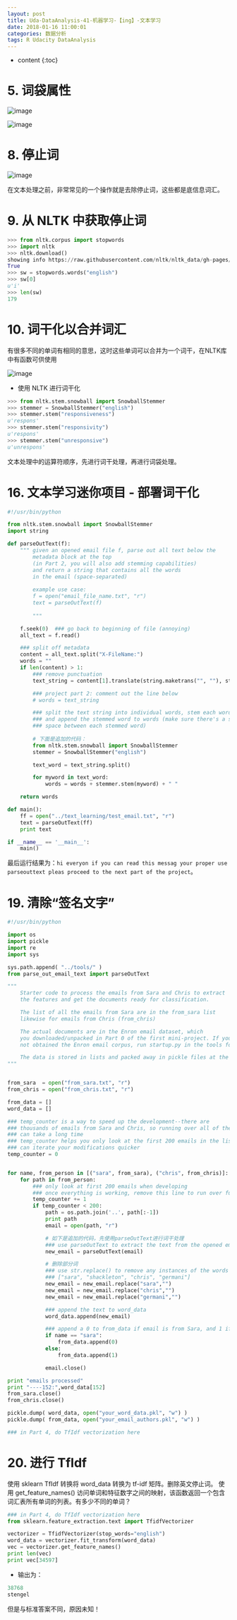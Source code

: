 ```yaml
---
layout: post
title: Uda-DataAnalysis-41-机器学习-【ing】-文本学习
date: 2018-01-16 11:00:01
categories: 数据分析
tags: R Udacity DataAnalysis 
---
```

* content
{:toc}

# 5. 词袋属性

![image](https://user-images.githubusercontent.com/18595935/35776020-eb31dd08-09d7-11e8-804a-6a2ea853e4c1.png)

![image](https://user-images.githubusercontent.com/18595935/35776024-0cb60db4-09d8-11e8-98d4-ef50c354c368.png)

# 8. 停止词

![image](https://user-images.githubusercontent.com/18595935/35776853-42fc18dc-09e7-11e8-8ac5-aaf0a128ecbb.png)

在文本处理之前，非常常见的一个操作就是去除停止词，这些都是底信息词汇。

# 9. 从 NLTK 中获取停止词

```python
>>> from nltk.corpus import stopwords
>>> import nltk
>>> nltk.download()
showing info https://raw.githubusercontent.com/nltk/nltk_data/gh-pages/index.xml
True
>>> sw = stopwords.words("english")
>>> sw[0]
u'i'
>>> len(sw)
179
```

# 10. 词干化以合并词汇

有很多不同的单词有相同的意思，这时这些单词可以合并为一个词干，在NLTK库中有函数可供使用

![image](https://user-images.githubusercontent.com/18595935/35777009-cb4d187e-09e9-11e8-9237-9ada8650522e.png)

- 使用 NLTK 进行词干化

```python
>>> from nltk.stem.snowball import SnowballStemmer
>>> stemmer = SnowballStemmer("english")
>>> stemmer.stem("responsiveness")
u'respons'
>>> stemmer.stem("responsivity")
u'respons'
>>> stemmer.stem("unresponsive")
u'unrespons'
```

文本处理中的运算符顺序，先进行词干处理，再进行词袋处理。

# 16. 文本学习迷你项目 - 部署词干化


```python
#!/usr/bin/python

from nltk.stem.snowball import SnowballStemmer
import string

def parseOutText(f):
    """ given an opened email file f, parse out all text below the
        metadata block at the top
        (in Part 2, you will also add stemming capabilities)
        and return a string that contains all the words
        in the email (space-separated) 
        
        example use case:
        f = open("email_file_name.txt", "r")
        text = parseOutText(f)
        
        """

    f.seek(0)  ### go back to beginning of file (annoying)
    all_text = f.read()

    ### split off metadata
    content = all_text.split("X-FileName:")
    words = ""
    if len(content) > 1:
        ### remove punctuation
        text_string = content[1].translate(string.maketrans("", ""), string.punctuation)

        ### project part 2: comment out the line below
        # words = text_string

        ### split the text string into individual words, stem each word,
        ### and append the stemmed word to words (make sure there's a single
        ### space between each stemmed word)
        
        # 下面是追加的代码：
        from nltk.stem.snowball import SnowballStemmer
        stemmer = SnowballStemmer("english")

        text_word = text_string.split()

        for myword in text_word:
            words = words + stemmer.stem(myword) + " "

    return words

def main():
    ff = open("../text_learning/test_email.txt", "r")
    text = parseOutText(ff)
    print text

if __name__ == '__main__':
    main()
```

最后运行结果为：`hi everyon if you can read this messag your proper use parseouttext pleas proceed to the next part of the project`。


# 19. 清除“签名文字”

```python
#!/usr/bin/python

import os
import pickle
import re
import sys

sys.path.append( "../tools/" )
from parse_out_email_text import parseOutText

"""
    Starter code to process the emails from Sara and Chris to extract
    the features and get the documents ready for classification.

    The list of all the emails from Sara are in the from_sara list
    likewise for emails from Chris (from_chris)

    The actual documents are in the Enron email dataset, which
    you downloaded/unpacked in Part 0 of the first mini-project. If you have
    not obtained the Enron email corpus, run startup.py in the tools folder.

    The data is stored in lists and packed away in pickle files at the end.
"""


from_sara  = open("from_sara.txt", "r")
from_chris = open("from_chris.txt", "r")

from_data = []
word_data = []

### temp_counter is a way to speed up the development--there are
### thousands of emails from Sara and Chris, so running over all of them
### can take a long time
### temp_counter helps you only look at the first 200 emails in the list so you
### can iterate your modifications quicker
temp_counter = 0


for name, from_person in [("sara", from_sara), ("chris", from_chris)]:
    for path in from_person:
        ### only look at first 200 emails when developing
        ### once everything is working, remove this line to run over full dataset
        temp_counter += 1
        if temp_counter < 200:
            path = os.path.join('..', path[:-1])
            print path
            email = open(path, "r")

            # 如下是追加的代码，先使用parseOutText进行词干处理
            ### use parseOutText to extract the text from the opened email
            new_email = parseOutText(email)

            # 删除部分词
            ### use str.replace() to remove any instances of the words
            ### ["sara", "shackleton", "chris", "germani"]
            new_email = new_email.replace("sara","")
            new_email = new_email.replace("chris","")
            new_email = new_email.replace("germani","")

            ### append the text to word_data
            word_data.append(new_email)

            ### append a 0 to from_data if email is from Sara, and 1 if email is from Chris
            if name == "sara":
                from_data.append(0)
            else:
                from_data.append(1)

            email.close()

print "emails processed"
print "----152:",word_data[152]
from_sara.close()
from_chris.close()

pickle.dump( word_data, open("your_word_data.pkl", "w") )
pickle.dump( from_data, open("your_email_authors.pkl", "w") )

### in Part 4, do TfIdf vectorization here
```

# 20. 进行 TfIdf

使用 sklearn TfIdf 转换将 word_data 转换为 tf-idf 矩阵。删除英文停止词。
使用 get_feature_names() 访问单词和特征数字之间的映射，该函数返回一个包含词汇表所有单词的列表。有多少不同的单词？


```python
### in Part 4, do TfIdf vectorization here
from sklearn.feature_extraction.text import TfidfVectorizer

vectorizer = TfidfVectorizer(stop_words="english")
word_data = vectorizer.fit_transform(word_data)
vec = vectorizer.get_feature_names()
print len(vec)
print vec[34597]
```

- 输出为：

```python
38768
stengel
```

但是与标准答案不同，原因未知！